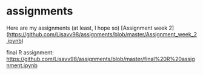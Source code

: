 # assignments
Here are my assignments (at least, I hope so)
[Assignment week 2] (https://github.com/Lisavv98/assignments/blob/master/Assignment_week_2.ipynb)

final R assignment: https://github.com/Lisavv98/assignments/blob/master/final%20R%20assignment.ipynb
